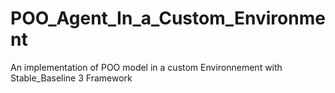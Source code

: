 # POO_Agent_In_a_Custom_Environment
An implementation of POO model in a custom Environnement with Stable_Baseline 3 Framework
